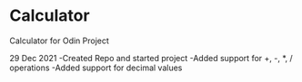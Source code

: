 # Calculator
Calculator for Odin Project

29 Dec 2021
-Created Repo and started project
-Added support for +, -, *, / operations
-Added support for decimal values